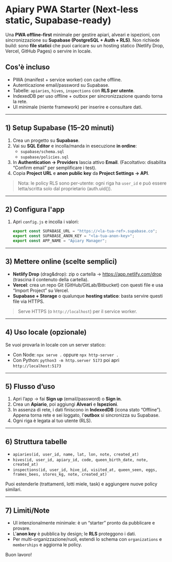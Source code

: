 # Apiary PWA Starter (Next-less static, Supabase-ready)

Una **PWA offline-first** minimale per gestire apiari, alveari e ispezioni, con sincronizzazione su **Supabase (PostgreSQL + Auth + RLS)**.
Non richiede build: sono **file statici** che puoi caricare su un hosting statico (Netlify Drop, Vercel, GitHub Pages) o servire in locale.

## Cos'è incluso
- PWA (manifest + service worker) con cache offline.
- Autenticazione email/password su Supabase.
- Tabelle: `apiaries`, `hives`, `inspections` con **RLS per utente**.
- IndexedDB per uso offline + outbox per sincronizzazione quando torna la rete.
- UI minimale (niente framework) per inserire e consultare dati.

---

## 1) Setup Supabase (15–20 minuti)
1. Crea un progetto su **Supabase**.
2. Vai su **SQL Editor** e incolla/manda in esecuzione **in ordine**:
   - `supabase/schema.sql`
   - `supabase/policies.sql`
3. In **Authentication → Providers** lascia attivo **Email**. (Facoltativo: disabilita “Confirm email” per semplificare i test).
4. Copia **Project URL** e **anon public key** da **Project Settings → API**.

> Nota: le policy RLS sono per-utente: ogni riga ha `user_id` e può essere letta/scritta solo dal proprietario (auth.uid()).

---

## 2) Configura l'app
1. Apri `config.js` e incolla i valori:
   ```js
   export const SUPABASE_URL = "https://<la-tua-ref>.supabase.co";
   export const SUPABASE_ANON_KEY = "<la-tua-anon-key>";
   export const APP_NAME = "Apiary Manager";
   ```

---

## 3) Mettere online (scelte semplici)
- **Netlify Drop** (drag&drop): zip o cartella → https://app.netlify.com/drop (trascina il contenuto della cartella).
- **Vercel**: crea un repo Git (GitHub/GitLab/Bitbucket) con questi file e usa “Import Project” su Vercel.
- **Supabase + Storage** o qualunque **hosting statico**: basta servire questi file via HTTPS.

> Serve HTTPS (o `http://localhost`) per il service worker.

---

## 4) Uso locale (opzionale)
Se vuoi provarla in locale con un server statico:
- Con Node: `npx serve .` oppure `npx http-server .`
- Con Python: `python3 -m http.server 5173` poi apri `http://localhost:5173`

---

## 5) Flusso d’uso
1. Apri l’app → fai **Sign up** (email/password) o **Sign in**.
2. Crea un **Apiario**, poi aggiungi **Alveari** e **Ispezioni**.
3. In assenza di rete, i dati finiscono in **IndexedDB** (icona stato “Offline”). Appena torna rete e sei loggato, l’**outbox** si sincronizza su Supabase.
4. Ogni riga è legata al tuo utente (RLS).

---

## 6) Struttura tabelle
- `apiaries(id, user_id, name, lat, lon, note, created_at)`
- `hives(id, user_id, apiary_id, code, queen_birth_date, note, created_at)`
- `inspections(id, user_id, hive_id, visited_at, queen_seen, eggs, frames_bees, stores_kg, note, created_at)`

Puoi estenderle (trattamenti, lotti miele, task) e aggiungere nuove policy similari.

---

## 7) Limiti/Note
- UI intenzionalmente minimale: è un “starter” pronto da pubblicare e provare.
- L'**anon key** è pubblica by design; le **RLS** proteggono i dati.
- Per multi-organizzazione/ruoli, estendi lo schema con `organizations` e `memberships` e aggiorna le policy.

Buon lavoro!
